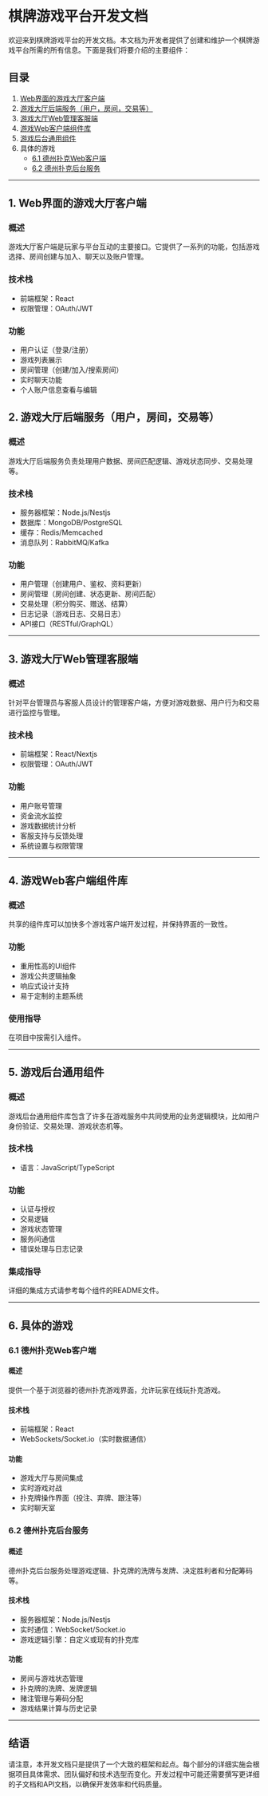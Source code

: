 # 棋牌游戏平台开发文档

欢迎来到棋牌游戏平台的开发文档。本文档为开发者提供了创建和维护一个棋牌游戏平台所需的所有信息。下面是我们将要介绍的主要组件：

## 目录

1. [Web界面的游戏大厅客户端](#1-web界面的游戏大厅客户端)
2. [游戏大厅后端服务（用户，房间，交易等）](#2-游戏大厅后端服务用户房间交易等)
3. [游戏大厅Web管理客服端](#3-游戏大厅web管理客服端)
4. [游戏Web客户端组件库](#4-游戏web客户端组件库)
5. [游戏后台通用组件](#5-游戏后台通用组件)
6. 具体的游戏
   - [6.1 德州扑克Web客户端](#61-德州扑克web客户端)
   - [6.2 德州扑克后台服务](#62-德州扑克后台服务)

---

## 1. Web界面的游戏大厅客户端

### 概述

游戏大厅客户端是玩家与平台互动的主要接口。它提供了一系列的功能，包括游戏选择、房间创建与加入、聊天以及账户管理。

### 技术栈

- 前端框架：React
- 权限管理：OAuth/JWT

### 功能

- 用户认证（登录/注册）
- 游戏列表展示
- 房间管理（创建/加入/搜索房间）
- 实时聊天功能
- 个人账户信息查看与编辑


## 2. 游戏大厅后端服务（用户，房间，交易等）

### 概述

游戏大厅后端服务负责处理用户数据、房间匹配逻辑、游戏状态同步、交易处理等。

### 技术栈

- 服务器框架：Node.js/Nestjs
- 数据库：MongoDB/PostgreSQL
- 缓存：Redis/Memcached
- 消息队列：RabbitMQ/Kafka

### 功能

- 用户管理（创建用户、鉴权、资料更新）
- 房间管理（房间创建、状态更新、房间匹配）
- 交易处理（积分购买、赠送、结算）
- 日志记录（游戏日志、交易日志）
- API接口（RESTful/GraphQL）

---

## 3. 游戏大厅Web管理客服端

### 概述

针对平台管理员与客服人员设计的管理客户端，方便对游戏数据、用户行为和交易进行监控与管理。

### 技术栈

- 前端框架：React/Nextjs
- 权限管理：OAuth/JWT

### 功能

- 用户账号管理
- 资金流水监控
- 游戏数据统计分析
- 客服支持与反馈处理
- 系统设置与权限管理

---

## 4. 游戏Web客户端组件库

### 概述

共享的组件库可以加快多个游戏客户端开发过程，并保持界面的一致性。


### 功能

- 重用性高的UI组件
- 游戏公共逻辑抽象
- 响应式设计支持
- 易于定制的主题系统

### 使用指导

在项目中按需引入组件。

---

## 5. 游戏后台通用组件

### 概述

游戏后台通用组件库包含了许多在游戏服务中共同使用的业务逻辑模块，比如用户身份验证、交易处理、游戏状态机等。

### 技术栈

- 语言：JavaScript/TypeScript

### 功能

- 认证与授权
- 交易逻辑
- 游戏状态管理
- 服务间通信
- 错误处理与日志记录

### 集成指导

详细的集成方式请参考每个组件的README文件。

---

## 6. 具体的游戏

### 6.1 德州扑克Web客户端

#### 概述

提供一个基于浏览器的德州扑克游戏界面，允许玩家在线玩扑克游戏。

#### 技术栈

- 前端框架：React
- WebSockets/Socket.io（实时数据通信）

#### 功能

- 游戏大厅与房间集成
- 实时游戏对战
- 扑克牌操作界面（投注、弃牌、跟注等）
- 实时聊天室

### 6.2 德州扑克后台服务

#### 概述

德州扑克后台服务处理游戏逻辑、扑克牌的洗牌与发牌、决定胜利者和分配筹码等。

#### 技术栈

- 服务器框架：Node.js/Nestjs
- 实时通信：WebSocket/Socket.io
- 游戏逻辑引擎：自定义或现有的扑克库

#### 功能

- 房间与游戏状态管理
- 扑克牌的洗牌、发牌逻辑
- 赌注管理与筹码分配
- 游戏结果计算与历史记录

---

## 结语

请注意，本开发文档只是提供了一个大致的框架和起点。每个部分的详细实施会根据项目具体需求、团队偏好和技术选型而变化。开发过程中可能还需要撰写更详细的子文档和API文档，以确保开发效率和代码质量。
